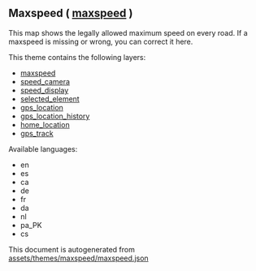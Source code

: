 

 Maxspeed ( [maxspeed](https://mapcomplete.osm.be/maxspeed) ) 
--------------------------------------------------------------



This map shows the legally allowed maximum speed on every road. If a maxspeed is missing or wrong, you can correct it here.

This theme contains the following layers:



  - [maxspeed](../Layers/maxspeed.md)
  - [speed_camera](../Layers/speed_camera.md)
  - [speed_display](../Layers/speed_display.md)
  - [selected_element](../Layers/selected_element.md)
  - [gps_location](../Layers/gps_location.md)
  - [gps_location_history](../Layers/gps_location_history.md)
  - [home_location](../Layers/home_location.md)
  - [gps_track](../Layers/gps_track.md)


Available languages:



  - en
  - es
  - ca
  - de
  - fr
  - da
  - nl
  - pa_PK
  - cs
 

This document is autogenerated from [assets/themes/maxspeed/maxspeed.json](https://github.com/pietervdvn/MapComplete/blob/develop/assets/themes/maxspeed/maxspeed.json)